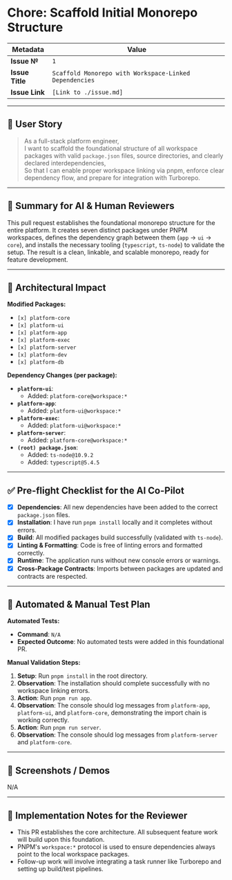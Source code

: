# Chore: Scaffold Initial Monorepo Structure

| Metadata      | Value                               |
|---------------|-------------------------------------|
| **Issue №**   | `1`                                 |
| **Issue Title** | `Scaffold Monorepo with Workspace-Linked Dependencies` |
| **Issue Link**  | `[Link to ./issue.md]`              |

---

## 🌟 User Story

> As a full-stack platform engineer,  
> I want to scaffold the foundational structure of all workspace packages with valid `package.json` files, source directories, and clearly declared interdependencies,  
> So that I can enable proper workspace linking via pnpm, enforce clear dependency flow, and prepare for integration with Turborepo.

---

## 🚀 Summary for AI & Human Reviewers

This pull request establishes the foundational monorepo structure for the entire platform. It creates seven distinct packages under PNPM workspaces, defines the dependency graph between them (`app` -> `ui` -> `core`), and installs the necessary tooling (`typescript`, `ts-node`) to validate the setup. The result is a clean, linkable, and scalable monorepo, ready for feature development.

---

## 🧱 Architectural Impact

**Modified Packages:**
- `[x] platform-core`
- `[x] platform-ui`
- `[x] platform-app`
- `[x] platform-exec`
- `[x] platform-server`
- `[x] platform-dev`
- `[x] platform-db`

**Dependency Changes (per package):**
*   **`platform-ui`**:
    *   Added: `platform-core@workspace:*`
*   **`platform-app`**:
    *   Added: `platform-ui@workspace:*`
*   **`platform-exec`**:
    *   Added: `platform-ui@workspace:*`
*   **`platform-server`**:
    *   Added: `platform-core@workspace:*`
*   **`(root) package.json`**:
    *   Added: `ts-node@10.9.2`
    *   Added: `typescript@5.4.5`

---

## ✅ Pre-flight Checklist for the AI Co-Pilot

- [x] **Dependencies**: All new dependencies have been added to the correct `package.json` files.
- [x] **Installation**: I have run `pnpm install` locally and it completes without errors.
- [x] **Build**: All modified packages build successfully (validated with `ts-node`).
- [x] **Linting & Formatting**: Code is free of linting errors and formatted correctly.
- [x] **Runtime**: The application runs without new console errors or warnings.
- [x] **Cross-Package Contracts**: Imports between packages are updated and contracts are respected.

---

## 🧪 Automated & Manual Test Plan

**Automated Tests:**
*   **Command**: `N/A`
*   **Expected Outcome**: No automated tests were added in this foundational PR.

**Manual Validation Steps:**
1.  **Setup**: Run `pnpm install` in the root directory.
2.  **Observation**: The installation should complete successfully with no workspace linking errors.
3.  **Action**: Run `pnpm run app`.
4.  **Observation**: The console should log messages from `platform-app`, `platform-ui`, and `platform-core`, demonstrating the import chain is working correctly.
5.  **Action**: Run `pnpm run server`.
6.  **Observation**: The console should log messages from `platform-server` and `platform-core`.

---

## 📸 Screenshots / Demos

N/A

---

## 📝 Implementation Notes for the Reviewer

- This PR establishes the core architecture. All subsequent feature work will build upon this foundation.
- PNPM's `workspace:*` protocol is used to ensure dependencies always point to the local workspace packages.
- Follow-up work will involve integrating a task runner like Turborepo and setting up build/test pipelines.
